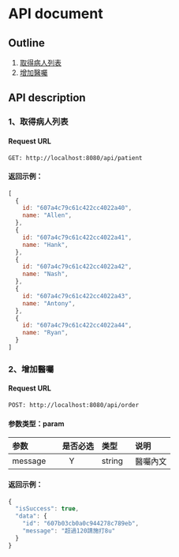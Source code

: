# API document

## Outline

1. [取得病人列表](#1取得病人列表)
2. [增加醫囑](#2增加醫囑)

## API description

### 1、取得病人列表

#### Request URL

```
GET: http://localhost:8080/api/patient
```

#### 返回示例：

```javascript
[
  {
    id: "607a4c79c61c422cc4022a40",
    name: "Allen",
  },
  {
    id: "607a4c79c61c422cc4022a41",
    name: "Hank",
  },
  {
    id: "607a4c79c61c422cc4022a42",
    name: "Nash",
  },
  {
    id: "607a4c79c61c422cc4022a43",
    name: "Antony",
  },
  {
    id: "607a4c79c61c422cc4022a44",
    name: "Ryan",
  }
]
```

### 2、增加醫囑

#### Request URL

```
POST: http://localhost:8080/api/order
```

#### 参数类型：param

|参数|是否必选|类型|说明|
|:-----|:-------:|:-----|:-----|
|message      |Y       |string   |醫囑內文 |

#### 返回示例：

```javascript
{
  "isSuccess": true,
  "data": {
    "id": "607b03cb0a0c944278c789eb",
    "message": "超過120請施打8u"
  }
}
```
